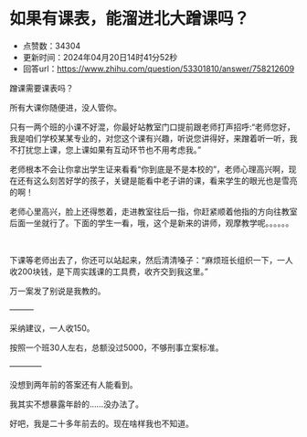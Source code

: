 # 如果有课表，能溜进北大蹭课吗？
- 点赞数：34304
- 更新时间：2024年04月20日14时41分52秒
- 回答url：https://www.zhihu.com/question/53301810/answer/758212609
<body>
 <p data-pid="PIFieDhL">蹭课需要课表吗？</p>
 <p data-pid="S4HMn0P7">所有大课你随便进，没人管你。</p>
 <p data-pid="keriw0bD">只有一两个班的小课不好混，你最好站教室门口提前跟老师打声招呼:“老师您好，我是咱们学校某某专业的，对您这个课有兴趣，听说您讲得好，来蹭着听一听，我不打扰您上课，您上课如果有互动环节也不用考虑我。”</p>
 <p data-pid="L8jgPszY">老师根本不会让你拿出学生证来看看“你到底是不是本校的”，老师心理高兴啊，现在还有这么刻苦好学的孩子，关键是能看中老子讲的课，看来学生的眼光也是雪亮的啊！</p>
 <p data-pid="9trACWdT">老师心里高兴，脸上还得憋着，走进教室往后一指，你赶紧顺着他指的方向往教室后面一坐就行了。下面的学生一看，哦，这个是新来的讲师，观摩教学呢。。。。。。</p>
 <p class="ztext-empty-paragraph"><br></p>
 <p data-pid="ORYt14KH">下课等老师出去了，你还可以站起来，然后清清嗓子：“麻烦班长组织一下，一人收200块钱，是下周实践课的工具费，收齐交到我这里。”</p>
 <p data-pid="0v99Bh3T">万一案发了别说是我教的。</p>
 <p data-pid="YqteHrSK">———</p>
 <p data-pid="FzwICUOS">采纳建议，一人收150。</p>
 <p data-pid="nwBru2KW">按照一个班30人左右，总额没过5000，不够刑事立案标准。</p>
 <p data-pid="RDiW4qrN">————</p>
 <p data-pid="amTAt6oj">没想到两年前的答案还有人能看到。</p>
 <p data-pid="Zk3TQ66u">我其实不想暴露年龄的……没办法了。</p>
 <p data-pid="52e02vg5">好吧，我是二十多年前去的。现在啥样我也不知道。</p>
</body>
